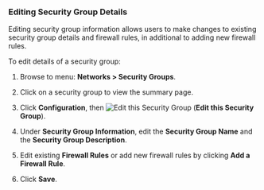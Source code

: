 ### Editing Security Group Details

Editing security group information allows users to make changes to
existing security group details and firewall rules, in additional to
adding new firewall rules.

To edit details of a security group:

1.  Browse to menu: **Networks > Security Groups**.

2.  Click on a security group to view the summary page.

3.  Click **Configuration**, then
    ![Edit this Security Group](../images/1851.png) (**Edit this Security
    Group**).

4.  Under **Security Group Information**, edit the **Security Group
    Name** and the **Security Group Description**.

5.  Edit existing **Firewall Rules** or add new firewall rules by
    clicking **Add a Firewall Rule**.

6.  Click **Save**.
